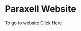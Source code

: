 # Paraxell Website

To go to website [Click Here](https://JatinBundel.github.io/Paraxell-Website/) 
